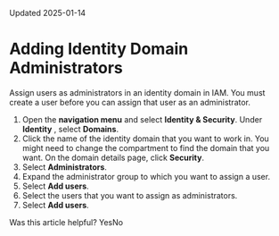 Updated 2025-01-14
# Adding Identity Domain Administrators
Assign users as administrators in an identity domain in IAM.
You must create a user before you can assign that user as an administrator.
  1. Open the **navigation menu** and select **Identity & Security**. Under **Identity** , select **Domains**.
  2. Click the name of the identity domain that you want to work in. You might need to change the compartment to find the domain that you want. On the domain details page, click **Security**.
  3. Select **Administrators**.
  4. Expand the administrator group to which you want to assign a user.
  5. Select **Add users**.
  6. Select the users that you want to assign as administrators.
  7. Select **Add users**.


Was this article helpful?
YesNo

